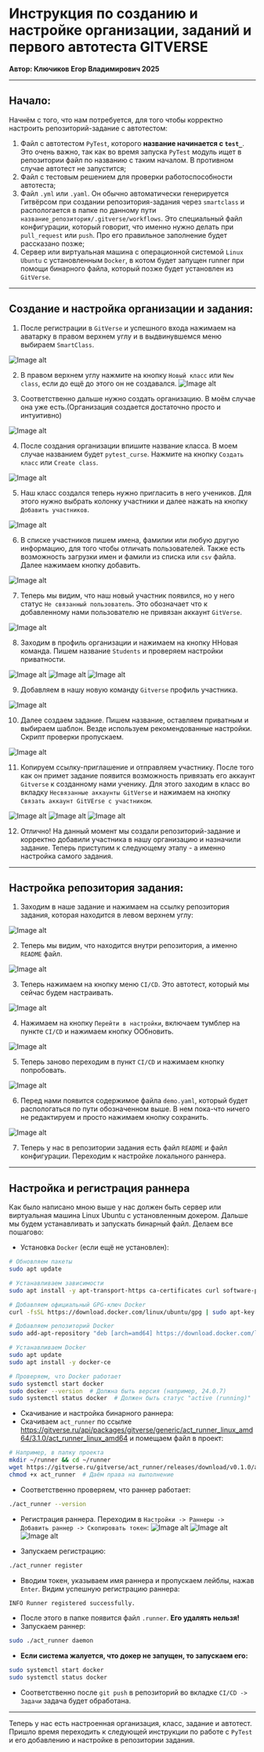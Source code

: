 # Инструкция по созданию и настройке организации, заданий и первого автотеста GITVERSE

**Автор: Ключиков Егор Владимирович 2025**

---

## Начало:

Начнём с того, что нам потребуется, для того чтобы корректно настроить репозиторий-задание с автотестом:

1) Файл с автотестом `PyTest`, которого **название начинается с `test_`**. Это очень важно, так как во время запуска `PyTest` модуль ищет в репозитории файл по названию с таким началом. В противном случае автотест не запустится;
2) Файл с тестовым решением для проверки работоспособности автотеста;
3) Файл `.yml` или `.yaml`. Он обычно автоматически генерируется Гитвёрсом при создании репозитория-задания через `smartclass` и распологается в папке по данному пути `название_репозитория/.gitverse/workflows`. Это специальный файл конфигурации, который говорит, что именно нужно делать при `pull_request` или `push`. Про его правильное заполнение будет рассказано позже;
4) Сервер или виртуальная машина с операционной системой `Linux Ubuntu` с установленным `Docker`, в котом будет запущен runner при помощи бинарного файла, который позже будет установлен из `GitVerse`. 

---

## Создание и настройка организации и задания:

1) После регистрации в `GitVerse` и успешного входа нажимаем на аватарку в правом верхнем углу и в выдвинувшемся меню выбираем `SmartClass`. 

![Image alt](https://github.com/KlyuchCode/PyTest_GitVerse_instruction/raw/main/images/1.png)

2) В правом верхнем углу нажмите на кнопку `Новый класс` или `New class`, если до ещё до этого он не создавался.
![Image alt](https://github.com/KlyuchCode/PyTest_GitVerse_instruction/raw/main/images/2.png)

3) Соответственно дальше нужно создать организацию. В моём случае она уже есть.(Организация создается достаточно просто и интуитивно)

![Image alt](https://github.com/KlyuchCode/PyTest_GitVerse_instruction/raw/main/images/3.png)

4) После создания организации впишите название класса. В моем случае названием будет `pytest_curse`. Нажмите на кнопку `Создать класс` или `Create class`.

![Image alt](https://github.com/KlyuchCode/PyTest_GitVerse_instruction/raw/main/images/4.png)

5) Наш класс создался теперь нужно пригласить в него учеников. Для этого нужно выбрать колонку участники и далее нажать на кнопку `Добавить участников`. 

![Image alt](https://github.com/KlyuchCode/PyTest_GitVerse_instruction/raw/main/images/5.png)

6) В списке участников пишем имена, фамилии или любую другую информацию, для того чтобы отличать пользователей. Также есть возможность загрузки имен и фамили из списка или `csv` файла. Далее нажимаем кнопку добавить.

![Image alt](https://github.com/KlyuchCode/PyTest_GitVerse_instruction/raw/main/images/6.png)

7) Теперь мы видим, что наш новый участник появился, но у него статус `Не связанный пользователь`. Это обозначает что к добавленному нами пользователю не привязан аккаунт `GitVerse`. 

![Image alt](https://github.com/KlyuchCode/PyTest_GitVerse_instruction/raw/main/images/7.png)

8) Заходим в профиль организации и нажимаем на кнопку ННовая команда. Пишем название `Students` и проверяем настройки приватности.

![Image alt](https://github.com/KlyuchCode/PyTest_GitVerse_instruction/raw/main/images/8.png)
![Image alt](https://github.com/KlyuchCode/PyTest_GitVerse_instruction/raw/main/images/9.png)
![Image alt](https://github.com/KlyuchCode/PyTest_GitVerse_instruction/raw/main/images/10.png)

9) Добавляем в нашу новую команду `Gitverse` профиль участника.

![Image alt](https://github.com/KlyuchCode/PyTest_GitVerse_instruction/raw/main/images/11.png)

10) Далее создаем задание. Пишем название, оставляем приватным и выбираем шаблон. Везде используем рекомендованные настройки. Скрипт проверки пропускаем.

![Image alt](https://github.com/KlyuchCode/PyTest_GitVerse_instruction/raw/main/images/12.png)

11) Копируем ссылку-приглашение и отправляем участнику. После того как он примет задание появится возможность привязать его аккаунт `Gitverse` к созданному нами ученику. Для этого заходим в класс во вкладку `Несвязанные аккаунты GitVerse` и нажимаем на кнопку `Cвязать аккаунт GitVErse с участником`.

![Image alt](https://github.com/KlyuchCode/PyTest_GitVerse_instruction/raw/main/images/13.png)
![Image alt](https://github.com/KlyuchCode/PyTest_GitVerse_instruction/raw/main/images/14.png)
![Image alt](https://github.com/KlyuchCode/PyTest_GitVerse_instruction/raw/main/images/15.png)

12) Отлично! На данный момент мы создали репозиторий-задание и корректно добавили участника в нашу организацию и назначили задание. Теперь приступим к следующему этапу - а именно настройка самого задания.

---

## Настройка репозитория задания:

1) Заходим в наше задание и нажимаем на ссылку репозитория задания, которая находится в левом верхнем углу:

![Image alt](https://github.com/KlyuchCode/PyTest_GitVerse_instruction/raw/main/images/16.png)

2) Теперь мы видим, что находится внутри репозитория, а именно `README` файл. 

![Image alt](https://github.com/KlyuchCode/PyTest_GitVerse_instruction/raw/main/images/17.png)

3) Теперь нажимаем на кнопку меню `CI/CD`. Это автотест, который мы сейчас будем настраивать.

![Image alt](https://github.com/KlyuchCode/PyTest_GitVerse_instruction/raw/main/images/18.png)

4) Нажимаем на кнопку `Перейти в настройки`, включаем тумблер на пункте `CI/CD` и нажимаем кнопку ООбновить.

![Image alt](https://github.com/KlyuchCode/PyTest_GitVerse_instruction/raw/main/images/19.png)

5) Теперь заново переходим в пункт `CI/CD` и нажимаем кнопку попробовать. 

![Image alt](https://github.com/KlyuchCode/PyTest_GitVerse_instruction/raw/main/images/20.png)

6) Перед нами появится содержимое файла `demo.yaml`, который будет распологаться по пути обозначенном выше. В нем пока-что ничего не редактируем и просто нажимаем кнопку сохранить.

![Image alt](https://github.com/KlyuchCode/PyTest_GitVerse_instruction/raw/main/images/21.png)

7) Теперь у нас в репозитории задания есть файл `README` и файл конфигурации. Переходим к настройке локального раннера.

---

## Настройка и регистрация раннера

Как было написано мною выше у нас должен быть сервер или виртуальная машина Linux Ubuntu c установленным докером. Дальше мы будем устанавливать и запускать бинарный файл. Делаем все пошагово:

- Установка `Docker` (если ещё не установлен):
```bash
# Обновляем пакеты
sudo apt update

# Устанавливаем зависимости
sudo apt install -y apt-transport-https ca-certificates curl software-properties-common

# Добавляем официальный GPG-ключ Docker
curl -fsSL https://download.docker.com/linux/ubuntu/gpg | sudo apt-key add -

# Добавляем репозиторий Docker
sudo add-apt-repository "deb [arch=amd64] https://download.docker.com/linux/ubuntu $(lsb_release -cs) stable"

# Устанавливаем Docker
sudo apt update
sudo apt install -y docker-ce

# Проверяем, что Docker работает
sudo systemctl start docker
sudo docker --version  # Должна быть версия (например, 24.0.7)
sudo systemctl status docker  # Должен быть статус "active (running)"
```

- Скачивание и настройка бинарного раннера:
-  Скачиваем `act_runner` по ссылке https://gitverse.ru/api/packages/gitverse/generic/act_runner_linux_amd64/3.1.0/act_runner_linux_amd64 и помещаем файл в проект:

```bash
# Например, в папку проекта
mkdir ~/runner && cd ~/runner
wget https://gitverse.ru/gitverse/act_runner/releases/download/v0.1.0/act_runner_linux_amd64 -O act_runner
chmod +x act_runner  # Даём права на выполнение
```
	
- Соответственно проверяем, что раннер работает:

```bash
./act_runner --version
```
	
- Регистрация раннера. Переходим в `Настройки -> Раннеры -> Добавить раннер -> Скопировать токен`:
![Image alt](https://github.com/KlyuchCode/PyTest_GitVerse_instruction/raw/main/images/22.png)
![Image alt](https://github.com/KlyuchCode/PyTest_GitVerse_instruction/raw/main/images/23.png)
![Image alt](https://github.com/KlyuchCode/PyTest_GitVerse_instruction/raw/main/images/24.png)
	
- Запускаем регистрацию:
```bash
./act_runner register
```

- Вводим токен, указываем имя раннера и пропускаем лейблы, нажав `Enter`. Видим успешную регистрацию раннера:
```bash
INFO Runner registered successfully.
```

- После этого в папке появится файл `.runner`. **Его удалять нельзя!**
- Запускаем раннер:
```bash
sudo ./act_runner daemon
```
- **Если система жалуется, что докер не запущен, то запускаем его:**
```bash
sudo systemctl start docker
sudo systemctl status docker
```

- Соответственно после `git push` в репозиторий во вкладке `CI/CD -> Задачи` задача будет обработана.

---

Теперь у нас есть настроенная организация, класс, задание и автотест. Пришло время переходить к следующей инструкции по работе с `PyTest` и его добавлению и настройке в репозитории задания.
